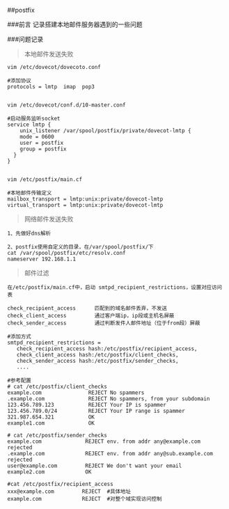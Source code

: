 ##postfix

###前言
记录搭建本地邮件服务器遇到的一些问题

###问题记录

>本地邮件发送失败

	vim /etc/dovecot/dovecoto.conf

	#添加协议
	protocols = lmtp  imap  pop3
	

	vim /etc/dovecot/conf.d/10-master.conf

	#启动服务监听socket
	service lmtp {
	    unix_listener /var/spool/postfix/private/dovecot-lmtp {
	    mode = 0600
	    user = postfix
	    group = postfix
	  }
	}


	vim /etc/postfix/main.cf

	#本地邮件传输定义
	mailbox_transport = lmtp:unix:private/dovecot-lmtp
	virtual_transport = lmtp:unix:private/dovecot-lmtp

>网络邮件发送失败

	1、先做好dns解析

	2、postfix使用自定义的目录，在/var/spool/postfix/下
	cat /var/spool/postfix/etc/resolv.conf
	nameserver 192.168.1.1

>邮件过滤

	在/etc/postfix/main.cf中，启动 smtpd_recipient_restrictions，设置对应访问表

	check_recipient_access		匹配到的域名邮件丢弃，不发送
	check_client_access 		通过客户端ip，ip段或主机名屏蔽
	check_sender_access			通过判断发件人邮件地址（位于from段）屏蔽

	#添加方式
	smtpd_recipient_restrictions =
       check_recipient_access hash:/etc/postfix/recipient_access,
	   check_client_access hash:/etc/postfix/client_checks,
	   check_sender_access hash:/etc/postfix/sender_checks,
	   ....

	#参考配置
	# cat /etc/postfix/client_checks
	example.com               REJECT No spammers
	.example.com              REJECT No spammers, from your subdomain
	123.456.789.123           REJECT Your IP is spammer
	123.456.789.0/24          REJECT Your IP range is spammer
	321.987.654.321           OK
	example1.com              OK
	
	# cat /etc/postfix/sender_checks
	example.com              REJECT env. from addr any@example.com rejected
	.example.com             REJECT env. from addr any@sub.example.com rejected
	user@example.com         REJECT We don't want your email
	example2.com             OK
		
	#cat /etc/postfix/recipient_access
	xxx@example.com   		REJECT  #具体地址
	example.com             REJECT  #对整个域实现访问控制

	